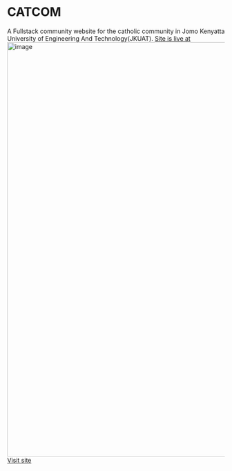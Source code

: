 # CATCOM
A Fullstack community website for the catholic community in Jomo Kenyatta University of Engineering And Technology(JKUAT).
<a href="https://jkuatcatcom.netlify.app/">Site is live at</a><br>
<a href="https://jkuatcatcom.netlify.app/">
<img width="960" alt="image" src="https://github.com/CodeDroid999/CATCOM/assets/93873207/244e90f9-d554-49d9-9f79-ba9d2ed16b69"></a>
<a href="https://jkuatcatcom.netlify.app/">Visit site</a>
